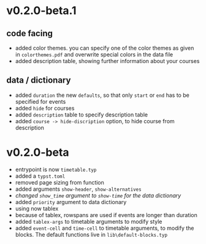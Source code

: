 # v0.2.0-beta.1
## code facing
- added color themes. you can specify one of the color themes as given in `colorthemes.pdf` and overwrite special colors in the data file
- added description table, showing further information about your courses
## data / dictionary
- added `duration` the new `defaults`, so that only `start` or `end` has to be specified for events
- added `hide` for courses
- added `description` table to specify description table
- added `course -> hide-discription` option, to hide course from description

# v0.2.0-beta
- entrypoint is now `timetable.typ`
- added a `typst.toml`
- removed page sizing from function
- added arguments `show-header`, `show-alternatives`
- *changed `show_time` argument to `show-time` for the data dictionary*
- added `priority` argument to data dictionary
- using now tablex
- because of tablex, rowspans are used if events are longer than duration
- added `tablex-args` to timetable arguments to modify style
- added `event-cell` and `time-cell` to timetable arguments, to modify the blocks. The default functions live in `lib\default-blocks.typ`